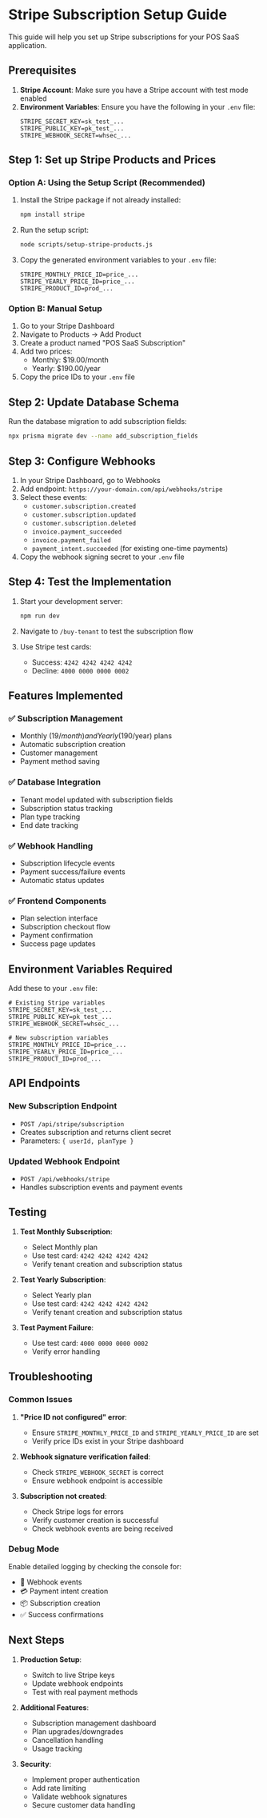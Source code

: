 # Stripe Subscription Setup Guide

This guide will help you set up Stripe subscriptions for your POS SaaS application.

## Prerequisites

1. **Stripe Account**: Make sure you have a Stripe account with test mode enabled
2. **Environment Variables**: Ensure you have the following in your `.env` file:
   ```
   STRIPE_SECRET_KEY=sk_test_...
   STRIPE_PUBLIC_KEY=pk_test_...
   STRIPE_WEBHOOK_SECRET=whsec_...
   ```

## Step 1: Set up Stripe Products and Prices

### Option A: Using the Setup Script (Recommended)

1. Install the Stripe package if not already installed:
   ```bash
   npm install stripe
   ```

2. Run the setup script:
   ```bash
   node scripts/setup-stripe-products.js
   ```

3. Copy the generated environment variables to your `.env` file:
   ```
   STRIPE_MONTHLY_PRICE_ID=price_...
   STRIPE_YEARLY_PRICE_ID=price_...
   STRIPE_PRODUCT_ID=prod_...
   ```

### Option B: Manual Setup

1. Go to your Stripe Dashboard
2. Navigate to Products → Add Product
3. Create a product named "POS SaaS Subscription"
4. Add two prices:
   - Monthly: $19.00/month
   - Yearly: $190.00/year
5. Copy the price IDs to your `.env` file

## Step 2: Update Database Schema

Run the database migration to add subscription fields:

```bash
npx prisma migrate dev --name add_subscription_fields
```

## Step 3: Configure Webhooks

1. In your Stripe Dashboard, go to Webhooks
2. Add endpoint: `https://your-domain.com/api/webhooks/stripe`
3. Select these events:
   - `customer.subscription.created`
   - `customer.subscription.updated`
   - `customer.subscription.deleted`
   - `invoice.payment_succeeded`
   - `invoice.payment_failed`
   - `payment_intent.succeeded` (for existing one-time payments)
4. Copy the webhook signing secret to your `.env` file

## Step 4: Test the Implementation

1. Start your development server:
   ```bash
   npm run dev
   ```

2. Navigate to `/buy-tenant` to test the subscription flow
3. Use Stripe test cards:
   - Success: `4242 4242 4242 4242`
   - Decline: `4000 0000 0000 0002`

## Features Implemented

### ✅ Subscription Management
- Monthly ($19/month) and Yearly ($190/year) plans
- Automatic subscription creation
- Customer management
- Payment method saving

### ✅ Database Integration
- Tenant model updated with subscription fields
- Subscription status tracking
- Plan type tracking
- End date tracking

### ✅ Webhook Handling
- Subscription lifecycle events
- Payment success/failure events
- Automatic status updates

### ✅ Frontend Components
- Plan selection interface
- Subscription checkout flow
- Payment confirmation
- Success page updates

## Environment Variables Required

Add these to your `.env` file:

```env
# Existing Stripe variables
STRIPE_SECRET_KEY=sk_test_...
STRIPE_PUBLIC_KEY=pk_test_...
STRIPE_WEBHOOK_SECRET=whsec_...

# New subscription variables
STRIPE_MONTHLY_PRICE_ID=price_...
STRIPE_YEARLY_PRICE_ID=price_...
STRIPE_PRODUCT_ID=prod_...
```

## API Endpoints

### New Subscription Endpoint
- `POST /api/stripe/subscription`
- Creates subscription and returns client secret
- Parameters: `{ userId, planType }`

### Updated Webhook Endpoint
- `POST /api/webhooks/stripe`
- Handles subscription events and payment events

## Testing

1. **Test Monthly Subscription**:
   - Select Monthly plan
   - Use test card: `4242 4242 4242 4242`
   - Verify tenant creation and subscription status

2. **Test Yearly Subscription**:
   - Select Yearly plan
   - Use test card: `4242 4242 4242 4242`
   - Verify tenant creation and subscription status

3. **Test Payment Failure**:
   - Use test card: `4000 0000 0000 0002`
   - Verify error handling

## Troubleshooting

### Common Issues

1. **"Price ID not configured" error**:
   - Ensure `STRIPE_MONTHLY_PRICE_ID` and `STRIPE_YEARLY_PRICE_ID` are set
   - Verify price IDs exist in your Stripe dashboard

2. **Webhook signature verification failed**:
   - Check `STRIPE_WEBHOOK_SECRET` is correct
   - Ensure webhook endpoint is accessible

3. **Subscription not created**:
   - Check Stripe logs for errors
   - Verify customer creation is successful
   - Check webhook events are being received

### Debug Mode

Enable detailed logging by checking the console for:
- 🔔 Webhook events
- 💳 Payment intent creation
- 📦 Subscription creation
- ✅ Success confirmations

## Next Steps

1. **Production Setup**:
   - Switch to live Stripe keys
   - Update webhook endpoints
   - Test with real payment methods

2. **Additional Features**:
   - Subscription management dashboard
   - Plan upgrades/downgrades
   - Cancellation handling
   - Usage tracking

3. **Security**:
   - Implement proper authentication
   - Add rate limiting
   - Validate webhook signatures
   - Secure customer data handling 